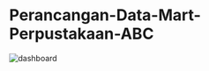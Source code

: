 # Perancangan-Data-Mart-Perpustakaan-ABC

![dashboard](https://user-images.githubusercontent.com/55095874/83800467-abdd3c80-a6d1-11ea-9845-f717de02379b.png)
